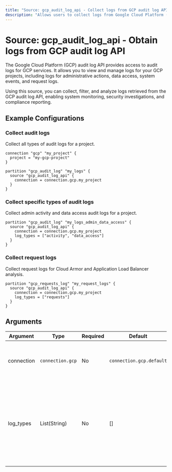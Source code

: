 ```yaml
---
title: "Source: gcp_audit_log_api - Collect logs from GCP audit log API"
description: "Allows users to collect logs from Google Cloud Platform (GCP) audit log API."
---
```


# Source: gcp_audit_log_api - Obtain logs from GCP audit log API

The Google Cloud Platform (GCP) audit log API provides access to audit logs for GCP services. It allows you to view and manage logs for your GCP projects, including logs for administrative actions, data access, system events, and request logs.

Using this source, you can collect, filter, and analyze logs retrieved from the GCP audit log API, enabling system monitoring, security investigations, and compliance reporting.

## Example Configurations

### Collect audit logs

Collect all types of audit logs for a project.

```hcl
connection "gcp" "my_project" {
  project = "my-gcp-project"
}

partition "gcp_audit_log" "my_logs" {
  source "gcp_audit_log_api" {
    connection = connection.gcp.my_project
  }
}
```

### Collect specific types of audit logs

Collect admin activity and data access audit logs for a project.

```hcl
partition "gcp_audit_log" "my_logs_admin_data_access" {
  source "gcp_audit_log_api" {
    connection = connection.gcp.my_project
    log_types = ["activity", "data_access"]
  }
}
```

### Collect request logs

Collect request logs for Cloud Armor and Application Load Balancer analysis.

```hcl
partition "gcp_requests_log" "my_request_logs" {
  source "gcp_audit_log_api" {
    connection = connection.gcp.my_project
    log_types = ["requests"]
  }
}
```

## Arguments

| Argument   | Type             | Required | Default                  | Description                                                                                                                                                                                                              |
| ---------- | ---------------- | -------- | ------------------------ | ------------------------------------------------------------------------------------------------------------------------------------------------------------------------------------------------------------------------ |
| connection | `connection.gcp` | No       | `connection.gcp.default` | The [GCP connection](https://hub.tailpipe.io/plugins/turbot/gcp#connection-credentials) to use to connect to the GCP account.                                                                                            |
| log_types  | List(String)     | No       | []                       | A list of [audit log types](https://cloud.google.com/logging/docs/audit#types) to retrieve. If no types are specified, all log types are retrieved. Valid values: activity, data_access, system_event, policy, requests. |
